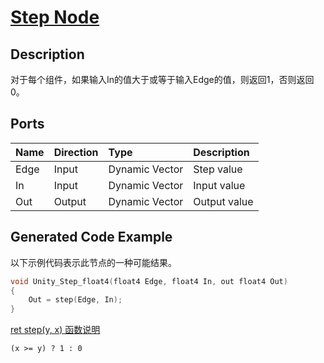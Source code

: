 # [Step Node](https://docs.unity3d.com/Packages/com.unity.shadergraph@7.3/manual/Step-Node.html)
## Description
对于每个组件，如果输入In的值大于或等于输入Edge的值，则返回1，否则返回0。

## Ports

|Name|Direction|Type|Description|
|:----|:-----|:-----|:----|
|Edge|Input|Dynamic Vector|Step value|
|In|Input|Dynamic Vector|Input value|
|Out|Output|Dynamic Vector|Output value|

## Generated Code Example
以下示例代码表示此节点的一种可能结果。
```h
void Unity_Step_float4(float4 Edge, float4 In, out float4 Out)
{
    Out = step(Edge, In);
}
```

[ret step(y, x) 函数说明](https://docs.microsoft.com/en-gb/windows/win32/direct3dhlsl/dx-graphics-hlsl-step)
```
(x >= y) ? 1 : 0
```